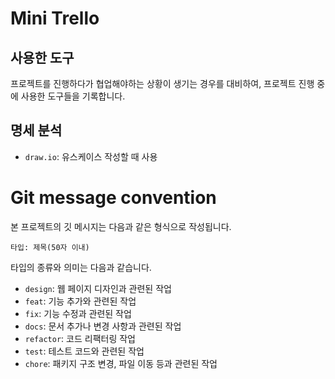 # Mini Trello

## 사용한 도구

프로젝트를 진행하다가 협업해야하는 상황이 생기는 경우를 대비하여, 프로젝트 진행 중에 사용한 도구들을 기록합니다.

## 명세 분석

- `draw.io`: 유스케이스 작성할 때 사용

# Git message convention

본 프로젝트의 깃 메시지는 다음과 같은 형식으로 작성됩니다.

```
타입: 제목(50자 이내)
```

타입의 종류와 의미는 다음과 같습니다.

- `design`: 웹 페이지 디자인과 관련된 작업
- `feat`: 기능 추가와 관련된 작업
- `fix`: 기능 수정과 관련된 작업
- `docs`: 문서 추가나 변경 사항과 관련된 작업
- `refactor`: 코드 리팩터링 작업
- `test`: 테스트 코드와 관련된 작업
- `chore`: 패키지 구조 변경, 파일 이동 등과 관련된 작업
